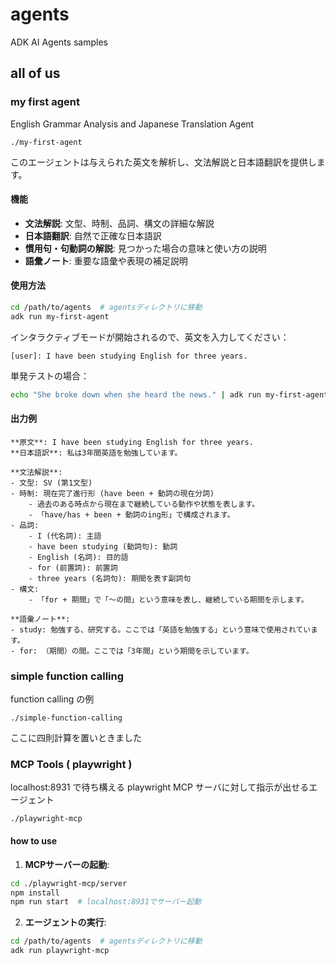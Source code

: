 # agents

ADK AI Agents samples

## all of us

### my first agent

English Grammar Analysis and Japanese Translation Agent

`./my-first-agent`

このエージェントは与えられた英文を解析し、文法解説と日本語翻訳を提供します。

#### 機能

- **文法解説**: 文型、時制、品詞、構文の詳細な解説
- **日本語翻訳**: 自然で正確な日本語訳
- **慣用句・句動詞の解説**: 見つかった場合の意味と使い方の説明
- **語彙ノート**: 重要な語彙や表現の補足説明

#### 使用方法

```bash
cd /path/to/agents  # agentsディレクトリに移動
adk run my-first-agent
```

インタラクティブモードが開始されるので、英文を入力してください：

```
[user]: I have been studying English for three years.
```

単発テストの場合：

```bash
echo "She broke down when she heard the news." | adk run my-first-agent
```

#### 出力例

```
**原文**: I have been studying English for three years.
**日本語訳**: 私は3年間英語を勉強しています。

**文法解説**:
- 文型: SV (第1文型)
- 時制: 現在完了進行形 (have been + 動詞の現在分詞)
    - 過去のある時点から現在まで継続している動作や状態を表します。
    - 「have/has + been + 動詞のing形」で構成されます。
- 品詞:
    - I (代名詞): 主語
    - have been studying (動詞句): 動詞
    - English (名詞): 目的語
    - for (前置詞): 前置詞
    - three years (名詞句): 期間を表す副詞句
- 構文:
    - 「for + 期間」で「～の間」という意味を表し、継続している期間を示します。

**語彙ノート**:
- study: 勉強する、研究する。ここでは「英語を勉強する」という意味で使用されています。
- for: （期間）の間。ここでは「3年間」という期間を示しています。
```

### simple function calling

function calling の例

`./simple-function-calling`

ここに四則計算を置いときました

### MCP Tools ( playwright )

localhost:8931 で待ち構える playwright MCP サーバに対して指示が出せるエージェント

`./playwright-mcp`

#### how to use

1. **MCPサーバーの起動**:
```bash
cd ./playwright-mcp/server
npm install
npm run start  # localhost:8931でサーバー起動
```

2. **エージェントの実行**:
```bash
cd /path/to/agents  # agentsディレクトリに移動
adk run playwright-mcp
```
